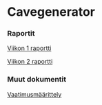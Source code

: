 # Cavegenerator

### Raportit

[Viikon 1 raportti](./dokumentaatio/raportti1.md)

[Viikon 2 raportti](./dokumentaatio/raportti2.md)

### Muut dokumentit
[Vaatimusmäärittely](./dokumentaatio/maarittely.md)
